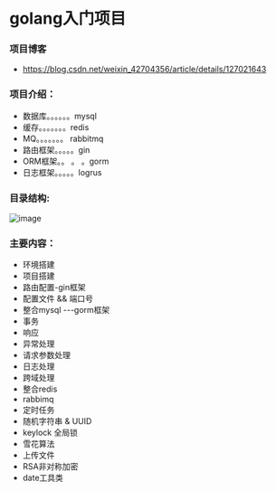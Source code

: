 # golang入门项目

### 项目博客
- https://blog.csdn.net/weixin_42704356/article/details/127021643

### 项目介绍：	
- 数据库。。。。。。mysql
- 缓存。。。。。。。redis
- MQ。。。。。。。 rabbitmq
- 路由框架。。。。。gin
- ORM框架。。 。 。gorm
- 日志框架。。。。。logrus
### 目录结构:
![image](https://user-images.githubusercontent.com/63385230/218643913-f1c09fb7-7422-4616-8156-8febabd9490a.png)

### 主要内容：
- 环境搭建
- 项目搭建
- 路由配置-gin框架
- 配置文件 && 端口号
- 整合mysql ---gorm框架
- 事务
- 响应
- 异常处理
- 请求参数处理
- 日志处理
- 跨域处理
- 整合redis
- rabbimq
- 定时任务
- 随机字符串 & UUID
- keylock 全局锁
- 雪花算法
- 上传文件
- RSA非对称加密
- date工具类


